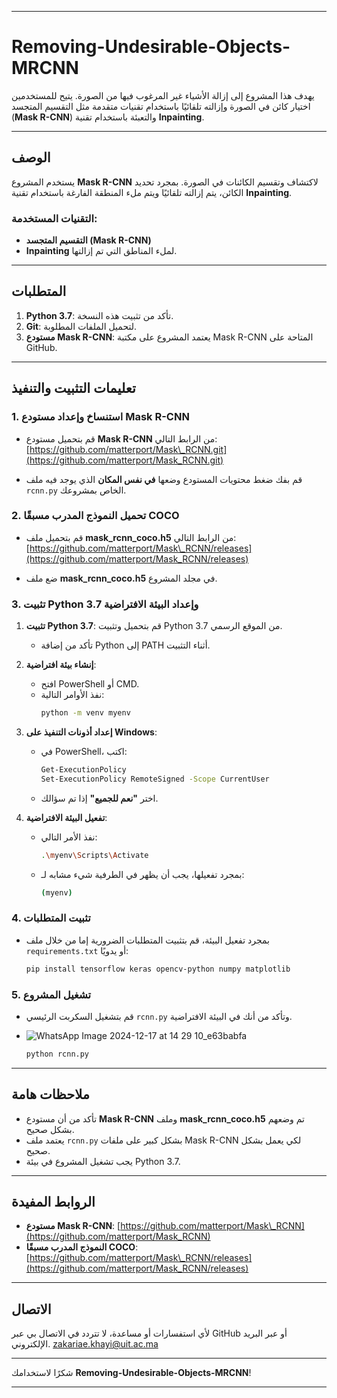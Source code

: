
---

# Removing-Undesirable-Objects-MRCNN

يهدف هذا المشروع إلى إزالة الأشياء غير المرغوب فيها من الصورة. يتيح للمستخدمين اختيار كائن في الصورة وإزالته تلقائيًا باستخدام تقنيات متقدمة مثل التقسيم المتجسد (**Mask R-CNN**) والتعبئة باستخدام تقنية **Inpainting**.

---

## الوصف

يستخدم المشروع **Mask R-CNN** لاكتشاف وتقسيم الكائنات في الصورة. بمجرد تحديد الكائن، يتم إزالته تلقائيًا ويتم ملء المنطقة الفارغة باستخدام تقنية **Inpainting**.

### التقنيات المستخدمة:

- **التقسيم المتجسد (Mask R-CNN)**
- **Inpainting** لملء المناطق التي تم إزالتها.

---

## المتطلبات

1. **Python 3.7**: تأكد من تثبيت هذه النسخة.
2. **Git**: لتحميل الملفات المطلوبة.
3. **مستودع Mask R-CNN**: يعتمد المشروع على مكتبة Mask R-CNN المتاحة على GitHub.

---

## تعليمات التثبيت والتنفيذ

### 1. استنساخ وإعداد مستودع Mask R-CNN

- قم بتحميل مستودع **Mask R-CNN** من الرابط التالي:
  [https://github.com/matterport/Mask\_RCNN.git](https://github.com/matterport/Mask_RCNN.git)

- قم بفك ضغط محتويات المستودع وضعها **في نفس المكان** الذي يوجد فيه ملف `rcnn.py` الخاص بمشروعك.

### 2. تحميل النموذج المدرب مسبقًا COCO

- قم بتحميل ملف **mask\_rcnn\_coco.h5** من الرابط التالي:
  [https://github.com/matterport/Mask\_RCNN/releases](https://github.com/matterport/Mask_RCNN/releases)

- ضع ملف **mask\_rcnn\_coco.h5** في مجلد المشروع.

### 3. تثبيت Python 3.7 وإعداد البيئة الافتراضية

1. **تثبيت Python 3.7**: قم بتحميل وتثبيت Python 3.7 من الموقع الرسمي.

   - تأكد من إضافة Python إلى PATH أثناء التثبيت.

2. **إنشاء بيئة افتراضية**:

   - افتح PowerShell أو CMD.
   - نفذ الأوامر التالية:
     ```bash
     python -m venv myenv
     ```

3. **إعداد أذونات التنفيذ على Windows**:

   - في PowerShell، اكتب:
     ```bash
     Get-ExecutionPolicy
     Set-ExecutionPolicy RemoteSigned -Scope CurrentUser
     ```
   - اختر **"نعم للجميع"** إذا تم سؤالك.

4. **تفعيل البيئة الافتراضية**:

   - نفذ الأمر التالي:
     ```bash
     .\myenv\Scripts\Activate
     ```
   - بمجرد تفعيلها، يجب أن يظهر في الطرفية شيء مشابه لـ:
     ```bash
     (myenv)
     ```

### 4. تثبيت المتطلبات

- بمجرد تفعيل البيئة، قم بتثبيت المتطلبات الضرورية إما من خلال ملف `requirements.txt` أو يدويًا:
  ```bash
  pip install tensorflow keras opencv-python numpy matplotlib
  ```

### 5. تشغيل المشروع

- قم بتشغيل السكربت الرئيسي `rcnn.py` وتأكد من أنك في البيئة الافتراضية.
- ![WhatsApp Image 2024-12-17 at 14 29 10_e63babfa](https://github.com/user-attachments/assets/47639c2a-1da7-410a-8e4a-9c2eb04758e2)

  ```bash
  python rcnn.py
  ```

---

## ملاحظات هامة

- تأكد من أن مستودع **Mask R-CNN** وملف **mask\_rcnn\_coco.h5** تم وضعهم بشكل صحيح.
- يعتمد ملف `rcnn.py` بشكل كبير على ملفات Mask R-CNN لكي يعمل بشكل صحيح.
- يجب تشغيل المشروع في بيئة Python 3.7.

---

## الروابط المفيدة

- **مستودع Mask R-CNN**: [https://github.com/matterport/Mask\_RCNN](https://github.com/matterport/Mask_RCNN)
- **النموذج المدرب مسبقًا COCO**: [https://github.com/matterport/Mask\_RCNN/releases](https://github.com/matterport/Mask_RCNN/releases)

---

## الاتصال

لأي استفسارات أو مساعدة، لا تتردد في الاتصال بي عبر GitHub أو عبر البريد الإلكتروني.
zakariae.khayi@uit.ac.ma

---

شكرًا لاستخدامك **Removing-Undesirable-Objects-MRCNN**!

---
